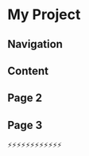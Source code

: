 # My Project 

## Navigation 

## Content 

## Page 2

## Page 3


⚡⚡⚡⚡⚡⚡⚡⚡⚡⚡⚡⚡

<!--
**garethdavies2086/garethdavies2086** is a ✨ _special_ ✨ repository because its `README.md` (this file) appears on your GitHub profile.

Here are some ideas to get you started:

- 🔭 I’m currently working on ...
- 🌱 I’m currently learning ...
- 👯 I’m looking to collaborate on ...
- 🤔 I’m looking for help with ...
- 💬 Ask me about ...
- 📫 How to reach me: ...
- 😄 Pronouns: ...
- ⚡ Fun fact: ...


-->
